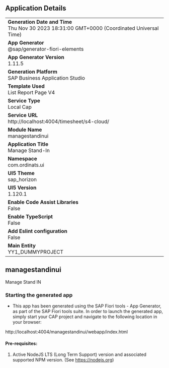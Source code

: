 ## Application Details
|               |
| ------------- |
|**Generation Date and Time**<br>Thu Nov 30 2023 18:31:00 GMT+0000 (Coordinated Universal Time)|
|**App Generator**<br>@sap/generator-fiori-elements|
|**App Generator Version**<br>1.11.5|
|**Generation Platform**<br>SAP Business Application Studio|
|**Template Used**<br>List Report Page V4|
|**Service Type**<br>Local Cap|
|**Service URL**<br>http://localhost:4004/timesheet/s4-cloud/
|**Module Name**<br>managestandinui|
|**Application Title**<br>Manage Stand-In|
|**Namespace**<br>com.ordinats.ui|
|**UI5 Theme**<br>sap_horizon|
|**UI5 Version**<br>1.120.1|
|**Enable Code Assist Libraries**<br>False|
|**Enable TypeScript**<br>False|
|**Add Eslint configuration**<br>False|
|**Main Entity**<br>YY1_DUMMYPROJECT|

## managestandinui

Manage Stand IN

### Starting the generated app

-   This app has been generated using the SAP Fiori tools - App Generator, as part of the SAP Fiori tools suite.  In order to launch the generated app, simply start your CAP project and navigate to the following location in your browser:

http://localhost:4004/managestandinui/webapp/index.html

#### Pre-requisites:

1. Active NodeJS LTS (Long Term Support) version and associated supported NPM version.  (See https://nodejs.org)


